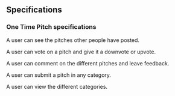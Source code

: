 ## Specifications

### One Time Pitch specifications
A user can see the pitches other people have posted.

A user can vote on a pitch and give it a downvote or upvote.

A user can comment on the different pitches and leave feedback.

A user can submit a pitch in any category.

A user can view the different categories.

